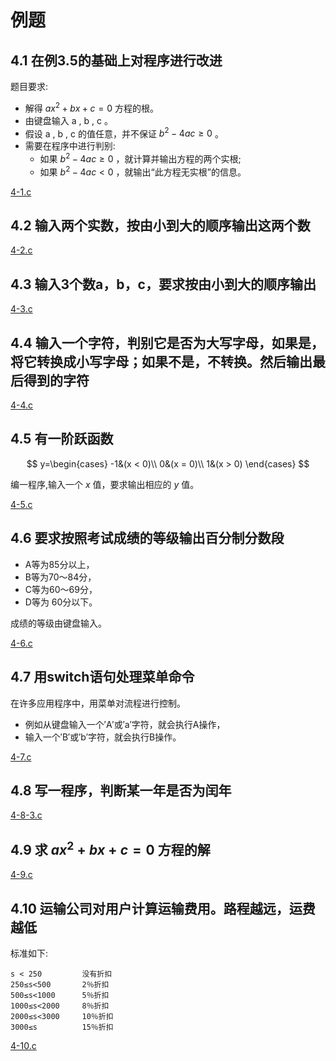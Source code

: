 # 例题

## 4.1 在例3.5的基础上对程序进行改进

题目要求:

* 解得 $ax^2+bx+c=0$ 方程的根。  
* 由键盘输入 a , b , c 。
* 假设 a , b , c 的值任意，并不保证 $b^2-4ac\geqslant 0$ 。
* 需要在程序中进行判别:
  * 如果 $b^2-4ac\geqslant 0$ ，就计算并输出方程的两个实根;
  * 如果 $b^2-4ac<0$ ，就输出“此方程无实根”的信息。

[4-1.c](c4-1.c)

## 4.2 输入两个实数，按由小到大的顺序输出这两个数

[4-2.c](c4-2.c)

## 4.3 输入3个数a，b，c，要求按由小到大的顺序输出

[4-3.c](c4-3.c)

## 4.4 输入一个字符，判别它是否为大写字母，如果是，将它转换成小写字母；如果不是，不转换。然后输出最后得到的字符

[4-4.c](c4-4.c)

## 4.5 有一阶跃函数

$$
y=\begin{cases}
-1&(x < 0)\\
0&(x = 0)\\
1&(x > 0)
\end{cases}
$$

编一程序,输入一个 $x$ 值，要求输出相应的 $y$ 值。

[4-5.c](c4-5.c)

## 4.6 要求按照考试成绩的等级输出百分制分数段

* A等为85分以上，
* B等为70～84分，
* C等为60～69分，
* D等为 60分以下。

成绩的等级由键盘输入。

[4-6.c](c4-6.c)

## 4.7 用switch语句处理菜单命令

在许多应用程序中，用菜单对流程进行控制。

* 例如从键盘输入一个′A′或′a′字符，就会执行A操作，
* 输入一个′B′或′b′字符，就会执行B操作。

[4-7.c](c4-7.c)

## 4.8 写一程序，判断某一年是否为闰年

[4-8-3.c](c4-8-3.c)

## 4.9 求 $ax^2+bx+c=0$ 方程的解

[4-9.c](c4-9.c)

## 4.10 运输公司对用户计算运输费用。路程越远，运费越低

标准如下:

```text
s < 250         没有折扣  
250≤s<500       2％折扣  
500≤s<1000      5％折扣  
1000≤s<2000     8％折扣  
2000≤s<3000     10％折扣  
3000≤s          15％折扣
```

[4-10.c](c4-10.c)
